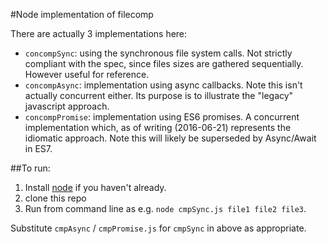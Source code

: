 #Node implementation of filecomp

There are actually 3 implementations here:

* `concompSync`: using the synchronous file system calls.  Not strictly compliant with the spec, since files sizes are gathered sequentially.  However useful for reference.
* `concompAsync`: implementation using async callbacks.  Note this isn't actually concurrent either.  Its purpose is to illustrate the "legacy" javascript approach.
* `concompPromise`: implementation using ES6 promises.  A concurrent implementation which, as of writing (2016-06-21) represents the idiomatic approach.  Note this will likely be superseded by Async/Await in ES7.

##To run:

1. Install [node](https://nodejs.org/en/) if you haven't already.
2. clone this repo
3. Run from command line as e.g. `node cmpSync.js file1 file2 file3`.

Substitute `cmpAsync` / `cmpPromise.js` for `cmpSync` in above as appropriate.


